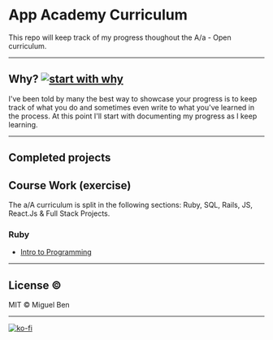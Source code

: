 # App Academy Curriculum
This repo will keep track of my progress thoughout the A/a - Open curriculum.
***
## Why? [![start with why](https://img.shields.io/badge/start%20with-why%3F-brightgreen.svg?style=flat)](http://www.ted.com/talks/simon_sinek_how_great_leaders_inspire_action)

I've been told by many the best way to showcase your progress is to keep track of what you do and  sometimes even write to what you've learned in the process. At this point I'll start with documenting my progress as I keep learning. 
***
## Completed projects


## Course Work (exercise)

The a/A curriculum is split in the following sections: Ruby, SQL, Rails, JS, React.Js & Full Stack Projects.

### Ruby

* [Intro to Programming]()
***
## License ©
MIT © Miguel Ben

***
[![ko-fi](https://www.ko-fi.com/img/githubbutton_sm.svg)](https://ko-fi.com/I2I3C8M5)

